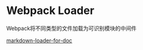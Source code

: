 # Webpack Loader

Webpack将不同类型的文件加载为可识别模块的中间件

[markdown-loader-for-doc](https://github.com/czzczz/md-loader-for-doc)
